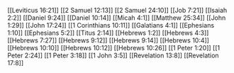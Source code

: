 [[Leviticus 16:21]]
[[2 Samuel 12:13]]
[[2 Samuel 24:10]]
[[Job 7:21]]
[[Isaiah 2:2]]
[[Daniel 9:24]]
[[Daniel 10:14]]
[[Micah 4:1]]
[[Matthew 25:34]]
[[John 1:29]]
[[John 17:24]]
[[1 Corinthians 10:11]]
[[Galatians 4:1]]
[[Ephesians 1:10]]
[[Ephesians 5:2]]
[[Titus 2:14]]
[[Hebrews 1:2]]
[[Hebrews 4:3]]
[[Hebrews 7:27]]
[[Hebrews 9:12]]
[[Hebrews 9:14]]
[[Hebrews 10:4]]
[[Hebrews 10:10]]
[[Hebrews 10:12]]
[[Hebrews 10:26]]
[[1 Peter 1:20]]
[[1 Peter 2:24]]
[[1 Peter 3:18]]
[[1 John 3:5]]
[[Revelation 13:8]]
[[Revelation 17:8]]
